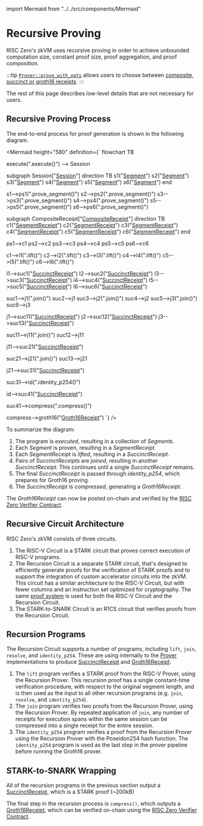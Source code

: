 import Mermaid from "../../src/components/Mermaid"

# Recursive Proving

RISC Zero's zkVM uses recursive proving in order to achieve unbounded computation size, constant proof size, proof aggregation, and proof composition.

:::tip
[`Prover::prove_with_opts`] allows users to choose between [composite, succinct or groth16 receipts].
:::

The rest of this page describes low-level details that are not necessary for users.

## Recursive Proving Process

The end-to-end process for proof generation is shown in the following diagram.

<Mermaid
  height="580"
  definition={`
flowchart TB

execute(".execute()")
--> Session

subgraph Session["<a target="_blank" href='https://docs.rs/risc0-zkvm/1.0/risc0_zkvm/struct.Session.html'>Session</a>"]
direction TB
s1("<a target="_blank" href='https://docs.rs/risc0-zkvm/1.0/risc0_zkvm/struct.Segment.html'>Segment</a>")
s2("<a target="_blank" href='https://docs.rs/risc0-zkvm/1.0/risc0_zkvm/struct.Segment.html'>Segment</a>")
s3("<a target="_blank" href='https://docs.rs/risc0-zkvm/1.0/risc0_zkvm/struct.Segment.html'>Segment</a>")
s4("<a target="_blank" href='https://docs.rs/risc0-zkvm/1.0/risc0_zkvm/struct.Segment.html'>Segment</a>")
s5("<a target="_blank" href='https://docs.rs/risc0-zkvm/1.0/risc0_zkvm/struct.Segment.html'>Segment</a>")
s6("<a target="_blank" href='https://docs.rs/risc0-zkvm/1.0/risc0_zkvm/struct.Segment.html'>Segment</a>")
end

  s1-->ps1(".prove_segment()")
  s2-->ps2(".prove_segment()")
  s3-->ps3(".prove_segment()")
  s4-->ps4(".prove_segment()")
  s5-->ps5(".prove_segment()")
  s6-->ps6(".prove_segment()")

subgraph CompositeReceipt["<a target="_blank" href='https://docs.rs/risc0-zkvm/1.0/risc0_zkvm/struct.CompositeReceipt.html'>CompositeReceipt</a>"]
direction TB
c1("<a target="_blank" href='https://docs.rs/risc0-zkvm/1.0/risc0_zkvm/struct.SegmentReceipt.html'>SegmentReceipt</a>")
c2("<a target="_blank" href='https://docs.rs/risc0-zkvm/1.0/risc0_zkvm/struct.SegmentReceipt.html'>SegmentReceipt</a>")
c3("<a target="_blank" href='https://docs.rs/risc0-zkvm/1.0/risc0_zkvm/struct.SegmentReceipt.html'>SegmentReceipt</a>")
c4("<a target="_blank" href='https://docs.rs/risc0-zkvm/1.0/risc0_zkvm/struct.SegmentReceipt.html'>SegmentReceipt</a>")
c5("<a target="_blank" href='https://docs.rs/risc0-zkvm/1.0/risc0_zkvm/struct.SegmentReceipt.html'>SegmentReceipt</a>")
c6("<a target="_blank" href='https://docs.rs/risc0-zkvm/1.0/risc0_zkvm/struct.SegmentReceipt.html'>SegmentReceipt</a>")
end

ps1-->c1
ps2-->c2
ps3-->c3
ps4-->c4
ps5-->c5
ps6-->c6


c1-->l1(".lift()")
c2-->l2(".lift()")
c3-->l3(".lift()")
c4-->l4(".lift()")
c5-->l5(".lift()")
c6-->l6(".lift()")

l1-->suc1("<a target="_blank" href='https://docs.rs/risc0-zkvm/1.0/risc0_zkvm/struct.SuccinctReceipt.html'>SuccinctReceipt</a>")
l2-->suc2("<a target="_blank" href='https://docs.rs/risc0-zkvm/1.0/risc0_zkvm/struct.SuccinctReceipt.html'>SuccinctReceipt</a>")
l3-->suc3("<a target="_blank" href='https://docs.rs/risc0-zkvm/1.0/risc0_zkvm/struct.SuccinctReceipt.html'>SuccinctReceipt</a>")
l4-->suc4("<a target="_blank" href='https://docs.rs/risc0-zkvm/1.0/risc0_zkvm/struct.SuccinctReceipt.html'>SuccinctReceipt</a>")
l5-->suc5("<a target="_blank" href='https://docs.rs/risc0-zkvm/1.0/risc0_zkvm/struct.SuccinctReceipt.html'>SuccinctReceipt</a>")
l6-->suc6("<a target="_blank" href='https://docs.rs/risc0-zkvm/1.0/risc0_zkvm/struct.SuccinctReceipt.html'>SuccinctReceipt</a>")


suc1-->j1(".join()")
suc2-->j1
suc3-->j2(".join()")
suc4-->j2
suc5-->j3(".join()")
suc6-->j3

j1-->suc11("<a target="_blank" href='https://docs.rs/risc0-zkvm/1.0/risc0_zkvm/struct.SuccinctReceipt.html'>SuccinctReceipt</a>")
j2-->suc12("<a target="_blank" href='https://docs.rs/risc0-zkvm/1.0/risc0_zkvm/struct.SuccinctReceipt.html'>SuccinctReceipt</a>")
j3-->suc13("<a target="_blank" href='https://docs.rs/risc0-zkvm/1.0/risc0_zkvm/struct.SuccinctReceipt.html'>SuccinctReceipt</a>")

suc11-->j11(".join()")
suc12-->j11

j11-->suc21("<a target="_blank" href='https://docs.rs/risc0-zkvm/1.0/risc0_zkvm/struct.SuccinctReceipt.html'>SuccinctReceipt</a>")

suc21-->j21(".join()")
suc13-->j21

j21-->suc31("<a target="_blank" href='https://docs.rs/risc0-zkvm/1.0/risc0_zkvm/struct.SuccinctReceipt.html'>SuccinctReceipt</a>")

suc31-->id(".identity_p254()")

id-->suc41("<a target="_blank" href='https://docs.rs/risc0-zkvm/1.0/risc0_zkvm/struct.SuccinctReceipt.html'>SuccinctReceipt</a>")

suc41-->compress(".compress()")

compress-->groth16("<a target="_blank" href='https://docs.rs/risc0-zkvm/1.0/risc0_zkvm/struct.Groth16Receipt.html'>Groth16Receipt</a>")
`}
/>

To summarize the diagram:

1. The program is _executed_, resulting in a collection of _Segments_.
2. Each _Segment_ is proven, resulting in a _SegmentReceipt_.
3. Each _SegmentReceipt_ is _lifted_, resulting in a _SuccinctReceipt_.
4. Pairs of _SuccinctReceipts_ are _joined_, resulting in another _SuccinctReceipt_. This continues until a single _SuccinctReceipt_ remains.
5. The final _SuccinctReceipt_ is passed through _identity\_p254_, which prepares for Groth16 proving.
6. The _SuccinctReceipt_ is _compressed_, generating a _Groth16Receipt_.

The _Groth16Receipt_ can now be posted on-chain and verified by the [RISC Zero Verifier Contract].

## Recursive Circuit Architecture

RISC Zero's zkVM consists of three circuits.

1. The RISC-V Circuit is a STARK circuit that proves correct execution of RISC-V programs.
2. The Recursion Circuit is a separate STARK circuit, that's designed to efficiently generate proofs for the verification of STARK proofs and to support the integration of custom accelerator circuits into the zkVM.
   This circuit has a similar architecture to the RISC-V Circuit, but with fewer columns and an instruction set optimized for cryptography.
   The same [proof system] is used for both the RISC-V Circuit and the Recursion Circuit.
3. The STARK-to-SNARK Circuit is an R1CS circuit that verifies proofs from the Recursion Circuit.

## Recursion Programs

The Recursion Circuit supports a number of programs, including `lift`, `join`, `resolve`, and `identity_p254`.
These are using internally to the [Prover] implementations to produce [SuccinctReceipt] and [Groth16Receipt].

1. The `lift` program verifies a STARK proof from the RISC-V Prover, using the Recursion Prover. This recursion proof has a single constant-time verification procedure, with respect to the original segment length, and is then used as the input to all other recursion programs (e.g. `join`, `resolve`, and `identity_p254`).
2. The `join` program verifies two proofs from the Recursion Prover, using the Recursion Prover. By repeated application of `join`, any number of receipts for execution spans within the same session can be compressed into a single receipt for the entire session.
3. The `identity_p254` program verifies a proof from the Recursion Prover using the Recursion Prover with the Poseidon254 hash function. The `identity_p254` program is used as the last step in the prover pipeline before running the Groth16 prover.

## STARK-to-SNARK Wrapping

All of the recursion programs in the previous section output a [SuccinctReceipt], which is a STARK proof (\~200kB)

The final step in the recursion process is `compress()`, which outputs a [Groth16Receipt], which can be verified on-chain using the [RISC Zero Verifier Contract].

[`Prover::prove_with_opts`]: https://docs.rs/risc0-zkvm/1.0/risc0_zkvm/trait.Prover.html#method.prove_with_opts
[composite, succinct or groth16 receipts]: https://docs.rs/risc0-zkvm/1.0/risc0_zkvm/enum.ReceiptKind.html
[Groth16Receipt]: https://docs.rs/risc0-zkvm/1.0/risc0_zkvm/struct.Groth16Receipt.html
[proof system]: /proof-system/proof-system-sequence-diagram
[Prover]: https://docs.rs/risc0-zkvm/1.0/risc0_zkvm/trait.Prover.html#method.prove_with_opts
[RISC Zero Verifier Contract]: blockchain-integration/contracts/verifier.md
[SuccinctReceipt]: https://docs.rs/risc0-zkvm/1.0/risc0_zkvm/struct.SuccinctReceipt.html
